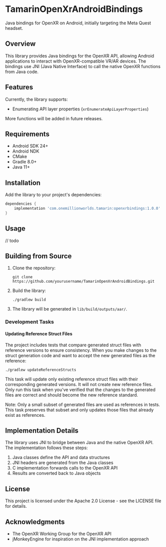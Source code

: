 # TamarinOpenXrAndroidBindings

Java bindings for OpenXR on Android, initially targeting the Meta Quest headset.

## Overview

This library provides Java bindings for the OpenXR API, allowing Android applications to interact with OpenXR-compatible VR/AR devices. The bindings use JNI (Java Native Interface) to call the native OpenXR functions from Java code.

## Features

Currently, the library supports:

- Enumerating API layer properties (`xrEnumerateApiLayerProperties`)

More functions will be added in future releases.

## Requirements

- Android SDK 24+
- Android NDK
- CMake
- Gradle 8.0+
- Java 11+

## Installation

Add the library to your project's dependencies:

```gradle
dependencies {
    implementation 'com.onemillionworlds.tamarin:openxrbindings:1.0.0'
}
```

## Usage

// todo

## Building from Source

1. Clone the repository:
   ```
   git clone https://github.com/yourusername/TamarinOpenXrAndroidBindings.git
   ```

2. Build the library:
   ```
   ./gradlew build
   ```

3. The library will be generated in `lib/build/outputs/aar/`.

### Development Tasks

#### Updating Reference Struct Files

The project includes tests that compare generated struct files with reference versions to ensure consistency. When you make changes to the struct generation code and want to accept the new generated files as the reference:

```
./gradlew updateReferenceStructs
```

This task will update only existing reference struct files with their corresponding generated versions. It will not create new reference files. Only run this task when you've verified that the changes to the generated files are correct and should become the new reference standard.

Note: Only a small subset of generated files are used as references in tests. This task preserves that subset and only updates those files that already exist as references.

## Implementation Details

The library uses JNI to bridge between Java and the native OpenXR API. The implementation follows these steps:

1. Java classes define the API and data structures
2. JNI headers are generated from the Java classes
3. C implementation forwards calls to the OpenXR API
4. Results are converted back to Java objects

## License

This project is licensed under the Apache 2.0 License - see the LICENSE file for details.

## Acknowledgments

- The OpenXR Working Group for the OpenXR API
- jMonkeyEngine for inspiration on the JNI implementation approach
